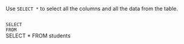Use `SELECT *` to select all the columns and all the data from the table.

<Editor lang="sql" dbName="students1.db" type="exercise">
<code>
SELECT
FROM
</code>

<solution>
SELECT *
FROM students
</solution>
</Editor>